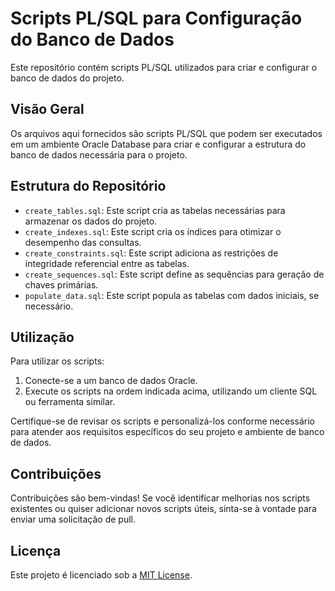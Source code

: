 # Scripts PL/SQL para Configuração do Banco de Dados

Este repositório contém scripts PL/SQL utilizados para criar e configurar o banco de dados do projeto.

## Visão Geral

Os arquivos aqui fornecidos são scripts PL/SQL que podem ser executados em um ambiente Oracle Database para criar e configurar a estrutura do banco de dados necessária para o projeto.

## Estrutura do Repositório

- `create_tables.sql`: Este script cria as tabelas necessárias para armazenar os dados do projeto.
- `create_indexes.sql`: Este script cria os índices para otimizar o desempenho das consultas.
- `create_constraints.sql`: Este script adiciona as restrições de integridade referencial entre as tabelas.
- `create_sequences.sql`: Este script define as sequências para geração de chaves primárias.
- `populate_data.sql`: Este script popula as tabelas com dados iniciais, se necessário.

## Utilização

Para utilizar os scripts:

1. Conecte-se a um banco de dados Oracle.
2. Execute os scripts na ordem indicada acima, utilizando um cliente SQL ou ferramenta similar.

Certifique-se de revisar os scripts e personalizá-los conforme necessário para atender aos requisitos específicos do seu projeto e ambiente de banco de dados.

## Contribuições

Contribuições são bem-vindas! Se você identificar melhorias nos scripts existentes ou quiser adicionar novos scripts úteis, sinta-se à vontade para enviar uma solicitação de pull.

## Licença

Este projeto é licenciado sob a [MIT License](LICENSE).
